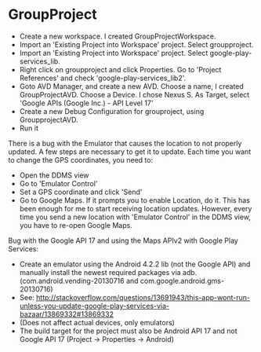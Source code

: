 GroupProject
============

* Create a new workspace.  I created GroupProjectWorkspace.
* Import an 'Existing Project into Workspace' project.  Select groupproject.
* Import an 'Existing Project into Workspace' project.  Select google-play-services_lib.
* Right click on groupproject and click Properties.  Go to 'Project References' and check 'google-play-services_lib2'.
* Goto AVD Manager, and create a new AVD.  Choose a name, I created GroupProjectAVD.  Choose a Device.  I chose Nexus S.  As Target, select 'Google APIs (Google Inc.) - API Level 17'
* Create a new Debug Configuration for grouproject, using GroupprojectAVD.
* Run it

There is a bug with the Emulator that causes the location to not properly updated.  A few steps are necessary to get it to update.  Each time you want to change the GPS coordinates, you need to:
* Open the DDMS view
* Go to 'Emulator Control'
* Set a GPS coordinate and click 'Send'
* Go to Google Maps.  If it prompts you to enable Location, do it.  This has been enough for me to start receiving location updates.  However, every time you send a new location with 'Emulator Control' in the DDMS view, you have to re-open Google Maps.

Bug with the Google API 17 and using the Maps APIv2 with Google Play Services:
* Create an emulator using the Android 4.2.2 lib (not the Google API) and manually install the newest required packages via adb. (com.android.vending-20130716 and com.google.android.gms-20130716)
* See: http://stackoverflow.com/questions/13691943/this-app-wont-run-unless-you-update-google-play-services-via-bazaar/13869332#13869332
* (Does not affect actual devices, only emulators)
* The build target for the project must also be Android API 17 and not Google API 17 (Project -> Properties -> Android)
  
